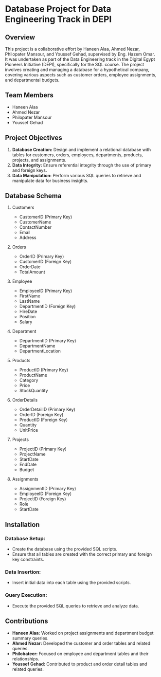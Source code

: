 # Database Project for Data Engineering Track in DEPI
## Overview
This project is a collaborative effort by Haneen Alaa, Ahmed Nezar, Philopater Mansour, and Youssef Gehad, supervised by Eng. Hazem Omar. It was undertaken as part of the Data Engineering track in the Digital Egypt Pioneers Initiative (DEPI), specifically for the SQL course. The project involves creating and managing a database for a hypothetical company, covering various aspects such as customer orders, employee assignments, and departmental budgets.

## Team Members
- Haneen Alaa
- Ahmed Nezar
- Philopater Mansour
- Youssef Gehad

## Project Objectives
1. **Database Creation:** Design and implement a relational database with tables for customers, orders, employees, departments, products, projects, and assignments.
2. **Data Integrity:** Ensure referential integrity through the use of primary and foreign keys.
3. **Data Manipulation:** Perform various SQL queries to retrieve and manipulate data for business insights.

## Database Schema

1. Customers
   - CustomerID (Primary Key)
   - CustomerName
   - ContactNumber
   - Email
   - Address
     
2. Orders
   - OrderID (Primary Key)
   - CustomerID (Foreign Key)
   - OrderDate
   - TotalAmount
     
3. Employee
   - EmployeeID (Primary Key)
   - FirstName
   - LastName
   - DepartmentID (Foreign Key)
   - HireDate
   - Position
   - Salary
     
4. Department
   - DepartmentID (Primary Key)
   - DepartmentName
   - DepartmentLocation
     
5. Products
    - ProductID (Primary Key)
    - ProductName
    - Category
    - Price
    - StockQuantity
      
6. OrderDetails
    - OrderDetailID (Primary Key)
    - OrderID (Foreign Key)
    - ProductID (Foreign Key)
    - Quantity
    - UnitPrice
      
7. Projects
    - ProjectID (Primary Key)
    - ProjectName
    - StartDate
    - EndDate
    - Budget
      
8. Assignments
    - AssignmentID (Primary Key)
    - EmployeeID (Foreign Key)
    - ProjectID (Foreign Key)
    - Role
    - StartDate
  
## Installation
### Database Setup:
- Create the database using the provided SQL scripts.
- Ensure that all tables are created with the correct primary and foreign key constraints.
### Data Insertion:
- Insert initial data into each table using the provided scripts.
### Query Execution:
- Execute the provided SQL queries to retrieve and analyze data.

## Contributions
- **Haneen Alaa:** Worked on project assignments and department budget summary queries.
- **Ahmed Nezar:** Developed the customer and order tables and related queries.
- **Philobateer:** Focused on employee and department tables and their relationships.
- **Youssef Gehad:** Contributed to product and order detail tables and related queries.
